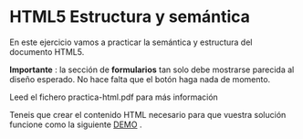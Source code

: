 # HTML5 Estructura y semántica

En este ejercicio vamos a practicar la semántica y estructura del documento HTML5.

**Importante** : la sección de **formularios** tan solo debe mostrarse parecida al diseño esperado. No hace falta que el botón haga nada de momento.

Leed el fichero practica-html.pdf para más información

Teneis que crear el contenido HTML necesario para que vuestra solución funcione como la siguiente [DEMO](https://practice-html5.vercel.app/) .

